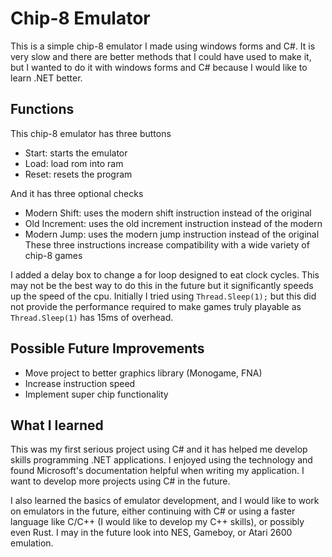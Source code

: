 # Chip-8 Emulator

This is a simple chip-8 emulator I made using windows forms and C#.
It is very slow and there are better methods that I could have used to make it,
but I wanted to do it with windows forms and C# because I would like to learn
.NET better.

## Functions
This chip-8 emulator has three buttons
- Start: starts the emulator
- Load: load rom into ram
- Reset: resets the program

And it has three optional checks
- Modern Shift: uses the modern shift instruction instead of the original
- Old Increment: uses the old increment instruction instead of the modern
- Modern Jump: uses the modern jump instruction instead of the original
These three instructions increase compatibility with a wide variety of chip-8 games

I added a delay box to change a for loop designed to eat clock cycles. This may not be the best
way to do this in the future but it significantly speeds up the speed of the cpu. Initially I tried
using ``Thread.Sleep(1);`` but this did not provide the performance required to make games truly
playable as ``Thread.Sleep(1)`` has 15ms of overhead.

## Possible Future Improvements
- Move project to better graphics library (Monogame, FNA)
- Increase instruction speed
- Implement super chip functionality

## What I learned
This was my first serious project using C# and it has helped me develop skills programming
.NET applications. I enjoyed using the technology and found Microsoft's documentation helpful
when writing my application. I want to develop more projects using C# in the future.

I also learned the basics of emulator development, and I would like to work on emulators in the
future, either continuing with C# or using a faster language like C/C++ (I would like to develop
my C++ skills), or possibly even Rust. I may in the future look into NES, Gameboy, or Atari 2600
emulation.
